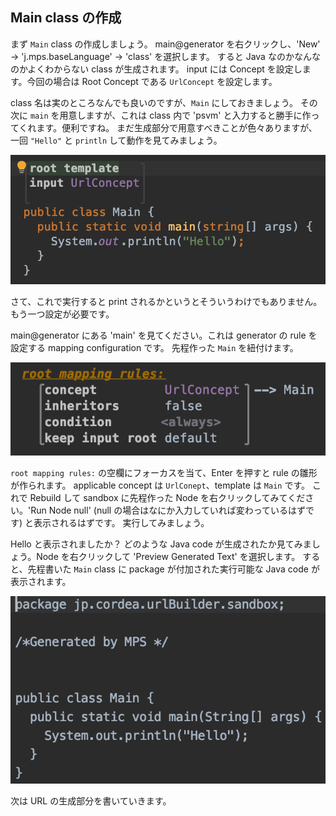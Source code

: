 ## Main class の作成

まず `Main` class の作成しましょう。
main@generator を右クリックし、'New' -> 'j.mps.baseLanguage' -> 'class' を選択します。
すると Java なのかなんなのかよくわからない class が生成されます。
input には Concept を設定します。今回の場合は Root Concept である `UrlConcept` を設定します。

class 名は実のところなんでも良いのですが、`Main` にしておきましょう。
その次に `main` を用意しますが、これは class 内で 'psvm' と入力すると勝手に作ってくれます。便利ですね。
まだ生成部分で用意すべきことが色々ありますが、一回 `"Hello"` と `println` して動作を見てみましょう。

![](./08_Main_01.png)

さて、これで実行すると print されるかというとそういうわけでもありません。もう一つ設定が必要です。

main@generator にある 'main' を見てください。これは generator の rule を設定する mapping configuration です。
先程作った `Main` を紐付けます。

![](./08_Main_02.png)

`root mapping rules:` の空欄にフォーカスを当て、Enter を押すと rule の雛形が作られます。
applicable concept は `UrlConept`、template は `Main` です。
これで Rebuild して sandbox に先程作った Node を右クリックしてみてください。'Run Node null' (null の場合はなにか入力していれば変わっているはずです) と表示されるはずです。
実行してみましょう。

Hello と表示されましたか？
どのような Java code が生成されたか見てみましょう。Node を右クリックして 'Preview Generated Text' を選択します。
すると、先程書いた `Main` class に package が付加された実行可能な Java code が表示されます。

![](./08_Main_03.png)

次は URL の生成部分を書いていきます。

